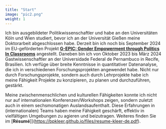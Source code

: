 ```yaml
---
title: "Start"
image: "pic2.png"
weight: 1
---
```


Ich bin ausgebildeter Politikwissenschaftler und habe an den Universitäten Köln und Wien studiert, bevor ich an der Universität Gießen meine Doktorarbeit abgeschlossen habe. Derzeit bin ich noch bis September 2024 im EU-geförderten Projekt [**G-EPIC: Gender Empowerment through Politics In Classrooms**](https://g-epic.eu) angestellt. Daneben bin ich von Oktober 2023 bis März 2024 Gastwissenschaftler an der Universidade Federal de Pernambuco in Recife, Brasilien. Ich verfüge über breite Kenntnisse in quantitativer Datenanalyse, die ich in verschiedenen Forschungsprojekten angewendet habe. Nicht nur durch Forschungsprojekte, sondern auch durch Lehrprojekte habe ich meine Fähigkeit Projekte zu konzipieren, zu planen und durchzuführen, gestärkt. 

Meine zwischenmenschlichen und kulturellen Fähigkeiten konnte ich nicht nur auf internationalen Konferenzen/Workshops zeigen, sondern zuletzt auch in einem sechsmonatigen Auslandsaufenthalt. Diese Erfahrungen in (internationalen) Teams haben meine Fähigkeit geschärft, effektiv in vielfältigen Umgebungen zu agieren und beizutragen. Weiteres finden Sie im [**Résumé**]](https://bpkleer.github.io/files/resume-kleer-de.pdf).

